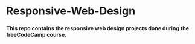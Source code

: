 # Responsive-Web-Design

#### This repo contains the responsive web design projects done during the freeCodeCamp course.
